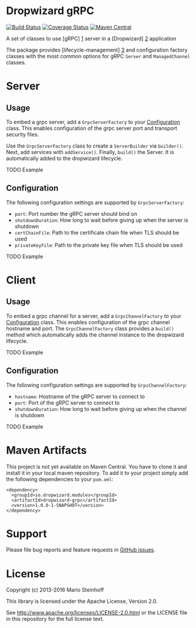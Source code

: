 # Dropwizard gRPC

[![Build Status](https://travis-ci.org/msteinhoff/dropwizard-grpc.svg?branch=master)](https://travis-ci.org/msteinhoff/dropwizard-grpc)
[![Coverage Status](https://img.shields.io/coveralls/msteinhoff/dropwizard-grpc.svg)](https://coveralls.io/r/msteinhoff/dropwizard-grpc)
[![Maven Central](https://img.shields.io/maven-central/v/io.dropwizard.modules/dropwizard-grpc.svg)](http://mvnrepository.com/artifact/io.dropwizard.modules/dropwizard-grpc)

A set of classes to use [gRPC] [1] server in a [Dropwizard] [2] application

The package provides [lifecycle-management] [3] and configuration factory classes with the most common options for gRPC
`Server` and `ManagedChannel` classes.

[1]: http://www.grpc.io/
[2]: http://dropwizard.io/1.0.0/docs
[3]: http://dropwizard.io/1.0.0/docs/manual/core.html#managed-objects


# Server

## Usage

To embed a grpc server, add a `GrpcServerFactory` to your [Configuration](http://dropwizard.io/1.0.0/docs/manual/core.html#configuration)
class. This enables configuration of the grpc server port and transport security files.

Use the `GrpcServerFactory` class to create a `ServerBuilder` via `builder()`. Next, add services with `addService()`.
Finally, `build()` the Server. It is automatically added to the dropwizard lifecycle.

TODO Example

## Configuration

The following configuration settings are supported by `GrpcServerFactory`:

* `port`: Port number the gRPC server should bind on
* `shutdownDuration`: How long to wait before giving up when the server is shutdown
* `certChainFile`: Path to the certificate chain file when TLS should be used
* `privateKeyFile`: Path to the private key file when TLS should be used

TODO Example


# Client

## Usage

To embed a grpc channel for a server, add a `GrpcChannelFactory` to your [Configuration](http://dropwizard.io/1.0.0/docs/manual/core.html#configuration)
class. This enables configuration of the grpc channel hostname and port. The `GrpcChannelFactory` class provides a
`build()` method which automatically adds the channel instance to the dropwizard lifecycle.

TODO Example

## Configuration

The following configuration settings are supported by `GrpcChannelFactory`:

* `hostname`: Hostname of the gRPC server to connect to
* `port`: Port of the gRPC server to connect to
* `shutdownDuration`: How long to wait before giving up when the channel is shutdown

TODO Example


# Maven Artifacts

This project is not yet available on Maven Central. You have to clone it and install it in your local maven repository.
To add it to your project simply add the following dependencies to your `pom.xml`:

    <dependency>
      <groupId>io.dropwizard.modules</groupId>
      <artifactId>dropwizard-grpc</artifactId>
      <version>1.0.0-1-SNAPSHOT</version>
    </dependency>


# Support

Please file bug reports and feature requests in [GitHub issues](https://github.com/msteinhoff/dropwizard-grpc/issues).


# License

Copyright (c) 2013-2016 Mario Steinhoff

This library is licensed under the Apache License, Version 2.0.

See http://www.apache.org/licenses/LICENSE-2.0.html or the LICENSE file in this repository for the full license text.
